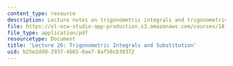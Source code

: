 ```yaml
---
content_type: resource
description: Lecture notes on trigonometric integrals and trigonometric substitution.
file: https://ol-ocw-studio-app-production.s3.amazonaws.com/courses/18-01-single-variable-calculus-fall-2006/b25e2ddd293746020ae78af50cb30372_lec26.pdf
file_type: application/pdf
resourcetype: Document
title: 'Lecture 26: Trigonometric Integrals and Substitution'
uid: b25e2ddd-2937-4602-0ae7-8af50cb30372
---
```

